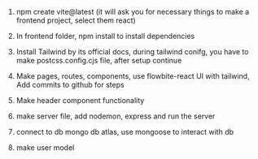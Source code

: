 1. npm create vite@latest (it will ask you for necessary things to make a frontend project, select them react)

2. In frontend folder, npm install to install dependencies

3. Install Tailwind by its official docs, during tailwind conifg, you have to make postcss.config.cjs file, after setup continue

4. Make pages, routes, components, use flowbite-react UI with tailwind, Add commits to github for steps 

5. Make header component functionality

6. make server file, add nodemon, express and run the server

7. connect to db mongo db atlas, use mongoose to interact with db

8. make user model
